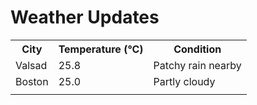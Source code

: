 # Weather Updates

<!-- WEATHER-UPDATE-START -->
<table><tr><th>City</th><th>Temperature (°C)</th><th>Condition</th></tr><tr><td>Valsad</td><td>25.8</td><td>Patchy rain nearby</td></tr><tr><td>Boston</td><td>25.0</td><td>Partly cloudy</td></tr><tr><td></td><td></td><td></td></tr></table>
<!-- WEATHER-UPDATE-END -->
